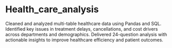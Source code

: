 # Health_care_analysis
Cleaned and analyzed multi-table healthcare data using Pandas and SQL. Identified key issues in treatment delays, cancellations, and cost drivers across departments and demographics. Delivered 24-question analysis with actionable insights to improve healthcare efficiency and patient outcomes.

